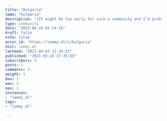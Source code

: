 ```yaml
---
title: "Bulgaria" 
name: "bulgaria"
description: "(It might be too early for such a community and I'm probably the only one on here but nevertheless... ) A community for Bulgarians (wherever they may live) and for anyone interested in the country of Bulgaria.1. Please be civil2. Please keep macedonia-hate to a minimum (we are not reddit) "
type: community
date: "2023-06-24 01:14:16"
draft: false
nsfw: false
actor_id: "https://lemmy.ml/c/bulgaria"
host: lemmy.ml
lastmod: "2021-04-03 11:24:21"
published: "2021-03-24 17:35:59"
subscribers: 5
posts: 1
comments: 3
weight: 1
dau: 2
wau: 2
mau: 1
instances:
- "lemmy_ml"
tags: 
- "lemmy_ml"

---
```

